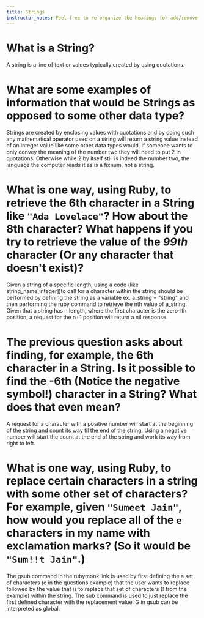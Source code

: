 ```yaml
---
title: Strings
instructor_notes: Feel free to re-organize the headings (or add/remove headings) below. We included the headings for your benefit, but it's 100% fine if you want to write your responses in some different structure.
---
```


# What is a String?

A string is a line of text or values typically created by using quotations.

# What are some examples of information that would be Strings as opposed to some other data type?

Strings are created by enclosing values with quotations and by doing such any 
mathematical operator used on a string will return a string value instead of an 
integer value like some other data types would. If someone wants to only convey the 
meaning of the number two they will need to put 2 in quotations. Otherwise while 
2 by itself still is indeed the number two, the language the computer reads it as
is a fixnum, not a string.

# What is one way, using Ruby, to retrieve the 6th character in a String like `"Ada Lovelace"`? How about the 8th character? What happens if you try to retrieve the value of the _99th_ character (Or any character that doesn't exist)?

Given a string of a specific length, using a code (like string_name[integer])to call for a character within
the string should be performed by defining the string as a variable ex. a_string = "string"
and then performing the ruby command to retrieve the nth value of a_string. Given 
that a string has n length, where the first character is the zero-ith position, 
a request for the n+1 position will return a nil response.

# The previous question asks about finding, for example, the 6th character in a String. Is it possible to find the **-6th** (Notice the negative symbol!) character in a String? What does that even mean?

A request for a character with a positive number will start at the beginning of 
the string and count its way til the end of the string. Using a negative number 
will start the count at the end of the string and work its way from right to left.

# What is one way, using Ruby, to replace certain characters in a string with some other set of characters? For example, given `"Sumeet Jain"`, how would you replace all of the `e` characters in my name with exclamation marks? (So it would be `"Sum!!t Jain"`.)

The gsub command in the rubymonk link is used by first defining the a set of characters
(e in the questions example) that the user wants to replace followed by the value 
that is to replace that set of characters (! from the example) within the string.
The sub command is used to just replace the first defined character with the 
replacement value. G in gsub can be interpreted as global.
